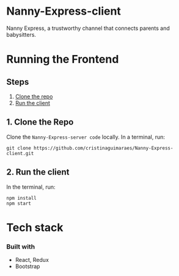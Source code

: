 # Nanny-Express-client

Nanny Express, a trustworthy channel that connects parents and babysitters.

# Running the Frontend

## Steps
  1. [Clone the repo](#1-clone-the-repo)
  2. [Run the client](#2-run-the-client)
  
 ## 1. Clone the Repo

Clone the `Nanny-Express-server code` locally. In a terminal, run:

  `git clone https://github.com/cristinaguimaraes/Nanny-Express-client.git`
  

## 2. Run the client

In the terminal, run:
```
npm install
npm start
```

# Tech stack

### Built with
- React, Redux
- Bootstrap
